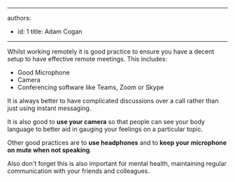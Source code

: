 

---
authors:
  - id: 1
    title: Adam Cogan
---




<span class='intro'> <p class="ssw15-rteElement-P">​Whilst working remotely it is good practice to ensure you have a decent setup to have effective remote meetings. This includes&#58;​​<br></p> </span>

<ul>
   <li>Good Microphone<br></li><li>Camera<br></li><li>Conferencing software like&#160;Teams, Zoom or Skype​<br></li></ul><p>It is always better to have complicated discussions over a call rather than just using instant messaging.&#160;</p><p>It is also good to <b>use your camera</b> so that people can see your body language to better aid in gauging your feelings on a particular topic.<br></p><p>Other good practices are&#160;to <b>use headphones</b>&#160;and to&#160;<b>keep your microphone on mute when not speaking</b>. ​<br></p><p>Also don't forget this is also important for mental health, maintaining regular communication with your friends and colleagues.<br></p>



